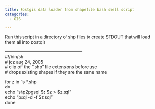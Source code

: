 ```yaml
---
title: Postgis data loader from shapefile bash shell script
categories:
  - GIS

---
```

Run this script in a directory of shp files to create STDOUT that will load them all into postgis

&#8212;&#8212;&#8212;&#8212;&#8212;&#8212;&#8212;&#8212;&#8212;&#8212;&#8212;&#8212;&#8212;&#8212;&#8212;&#8212;&#8212;&#8212;  
#!/bin/sh  
\# jcz aug 24, 2005  
\# clip off the &#8220;.shp&#8221; file extensions before use  
\# drops existing shapes if they are the same name

for z in \`ls *.shp  
do  
echo &#8220;shp2pgsql $z $z > $z.sql&#8221;  
echo &#8220;psql -d -f $z.sql&#8221;  
done